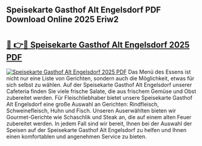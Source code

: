 ## Speisekarte Gasthof Alt Engelsdorf PDF Download Online 2025 Eriw2

# <h2><a href="http://gc8hgg.nevu.top/?p=Speisekarte+Gasthof+Alt+Engelsdorf">🔗 👉🔴 Speisekarte Gasthof Alt Engelsdorf 2025 PDF</a></h2>

[![Speisekarte Gasthof Alt Engelsdorf 2025 PDF](https://i.imgur.com/dBaPXMq.png)](http://gc8hgg.nevu.top/?p=Speisekarte+Gasthof+Alt+Engelsdorf)
Das Menü des Essens ist nicht nur eine Liste von Gerichten, sondern auch die Möglichkeit, etwas für sich selbst zu wählen. Auf der Speisekarte Gasthof Alt Engelsdorf unserer Cafeteria finden Sie viele frische Salate, die aus frischem Gemüse und Obst zubereitet werden. Für Fleischliebhaber bietet unsere Speisekarte Gasthof Alt Engelsdorf eine große Auswahl an Gerichten: Rindfleisch, Schweinefleisch, Huhn und Fisch. Unseren Auserwählten bieten wir Gourmet-Gerichte wie Schaschlik und Steak an, die auf einem alten Feuer zubereitet werden. In jedem Fall sind wir bereit, Ihnen bei der Auswahl der Speisen auf der Speisekarte Gasthof Alt Engelsdorf zu helfen und Ihnen einen komfortablen und angenehmen Service zu bieten.
